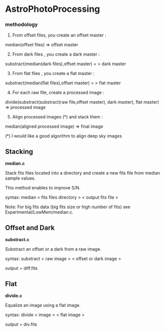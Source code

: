 # AstroPhotoProcessing

### methodology

1) From offset files, you create an offset master :   

median(offset files) => offset master

2) From dark files , you create a dark master :       

substract(median(dark files),offset master) = > dark master

3) From flat files , you create a flat master :       

substract(median(flat files),offset master) = > flat master

4) For each raw file, create a processed image :      

divide(substract(substract(raw file,offset master), dark master), flat master) => processed image

5) Align processed images (*) and stack them :

median(aligned processed image) => final image

(*) I would like a good algorithm to align deep sky images

## Stacking

**median.c**

Stack fits files located into a directory and create a new fits file from median sample values.

This method enables to improve S/N.

syntax: median < fits files directory > < output fits file >

Note: For big fits data (big fits size or high number of fits) see Experimental/LowMem/median.c. 

## Offset and Dark

**substract.c**

Substract an offset or a dark from a raw image.

syntax: substract < raw image > < offset or dark image >

output = diff.fits

## Flat

**divide.c**

Equalize an image using a flat image.

syntax: divide < image > < flat image >

output = div.fits


